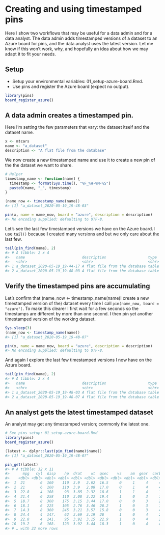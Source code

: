 Creating and using timestamped pins
================

Here I show two workflows that may be useful for a data admin and for a
data analyst. The data admin adds timestamped versions of a dataset to
an Azure board for pins, and the data analyst uses the latest version.
Let me know if this won’t work, why, and hopefully an idea about how we
may adapt it to fit your needs.

## Setup

  - Setup your environmental variables: 01\_setup-azure-board.Rmd.
  - Use pins and register the Azure board (expect no output).

<!-- end list -->

``` r
library(pins)
board_register_azure()
```

## A data admin creates a timestamped pin.

Here I’m setting the few parameters that vary: the dataset itself and
the dataset name.

``` r
x <- mtcars
name <- "a_dataset"
description <- "A flat file from the database"
```

We now create a new timestamped name and use it to create a new pin of
the the dataset we want to share.

``` r
# Helper
timestamp_name <- function(name) {
  timestamp <- format(Sys.time(), "%F_%H-%M-%S")
  paste0(name, "_", timestamp)
}

(name_now <- timestamp_name(name))
#> [1] "a_dataset_2020-05-19_19-48-03"

pin(x, name = name_now, board = "azure", description = description)
#> No encoding supplied: defaulting to UTF-8.
```

Let’s see the last few timestamped versions we have on the Azure board.
I use `tail()` because I created many versions and but we only care
about the last few.

``` r
tail(pin_find(name), 2)
#> # A tibble: 2 x 4
#>   name                          description                   type  board
#>   <chr>                         <chr>                         <chr> <chr>
#> 1 a_dataset_2020-05-19_19-44-17 A flat file from the database table azure
#> 2 a_dataset_2020-05-19_19-48-03 A flat file from the database table azure
```

## Verify the timestamped pins are accumulating

Let’s confirm that (name\_now \<- timestamp\_name(name)I create a new
timestamped version of the) dataset every time I call `pin(name_now,
board = "azure")`. To make this clearer I first wait for a few seconds
so the timestamps are different by more than one second. I then pin yet
another timestamped version of the working dataset.

``` r
Sys.sleep(3)
(name_now <- timestamp_name(name))
#> [1] "a_dataset_2020-05-19_19-48-07"

pin(x, name = name_now, board = "azure", description = description)
#> No encoding supplied: defaulting to UTF-8.
```

And again I explore the last few timestamped versions I now have on the
Azure board.

``` r
tail(pin_find(name), 2)
#> # A tibble: 2 x 4
#>   name                          description                   type  board
#>   <chr>                         <chr>                         <chr> <chr>
#> 1 a_dataset_2020-05-19_19-48-03 A flat file from the database table azure
#> 2 a_dataset_2020-05-19_19-48-07 A flat file from the database table azure
```

## An analyst gets the latest timestamped dataset

An analyst may get any timestamped version; commonly the latest one.

``` r
# See pins setup: 01_setup-azure-board.Rmd
library(pins)
board_register_azure()

(latest <- dplyr::last(pin_find(name)$name))
#> [1] "a_dataset_2020-05-19_19-48-07"

pin_get(latest)
#> # A tibble: 32 x 11
#>      mpg   cyl  disp    hp  drat    wt  qsec    vs    am  gear  carb
#>    <dbl> <dbl> <dbl> <dbl> <dbl> <dbl> <dbl> <dbl> <dbl> <dbl> <dbl>
#>  1  21       6  160    110  3.9   2.62  16.5     0     1     4     4
#>  2  21       6  160    110  3.9   2.88  17.0     0     1     4     4
#>  3  22.8     4  108     93  3.85  2.32  18.6     1     1     4     1
#>  4  21.4     6  258    110  3.08  3.22  19.4     1     0     3     1
#>  5  18.7     8  360    175  3.15  3.44  17.0     0     0     3     2
#>  6  18.1     6  225    105  2.76  3.46  20.2     1     0     3     1
#>  7  14.3     8  360    245  3.21  3.57  15.8     0     0     3     4
#>  8  24.4     4  147.    62  3.69  3.19  20       1     0     4     2
#>  9  22.8     4  141.    95  3.92  3.15  22.9     1     0     4     2
#> 10  19.2     6  168.   123  3.92  3.44  18.3     1     0     4     4
#> # … with 22 more rows
```
